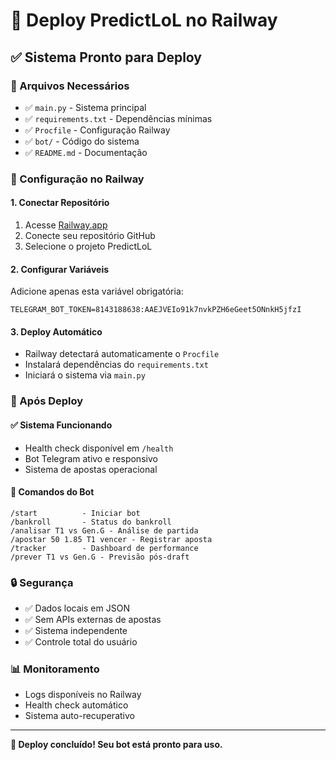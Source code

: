 # 🚀 Deploy PredictLoL no Railway

## ✅ Sistema Pronto para Deploy

### 📁 Arquivos Necessários
- ✅ `main.py` - Sistema principal
- ✅ `requirements.txt` - Dependências mínimas
- ✅ `Procfile` - Configuração Railway
- ✅ `bot/` - Código do sistema
- ✅ `README.md` - Documentação

### 🔧 Configuração no Railway

#### 1. Conectar Repositório
1. Acesse [Railway.app](https://railway.app)
2. Conecte seu repositório GitHub
3. Selecione o projeto PredictLoL

#### 2. Configurar Variáveis
Adicione apenas esta variável obrigatória:
```
TELEGRAM_BOT_TOKEN=8143188638:AAEJVEIo91k7nvkPZH6eGeet5ONnkH5jfzI
```

#### 3. Deploy Automático
- Railway detectará automaticamente o `Procfile`
- Instalará dependências do `requirements.txt`
- Iniciará o sistema via `main.py`

### 🎯 Após Deploy

#### ✅ Sistema Funcionando
- Health check disponível em `/health`
- Bot Telegram ativo e responsivo
- Sistema de apostas operacional

#### 🤖 Comandos do Bot
```
/start          - Iniciar bot
/bankroll       - Status do bankroll
/analisar T1 vs Gen.G - Análise de partida  
/apostar 50 1.85 T1 vencer - Registrar aposta
/tracker        - Dashboard de performance
/prever T1 vs Gen.G - Previsão pós-draft
```

### 🔒 Segurança
- ✅ Dados locais em JSON
- ✅ Sem APIs externas de apostas
- ✅ Sistema independente
- ✅ Controle total do usuário

### 📊 Monitoramento
- Logs disponíveis no Railway
- Health check automático
- Sistema auto-recuperativo

---

**🎉 Deploy concluído! Seu bot está pronto para uso.** 